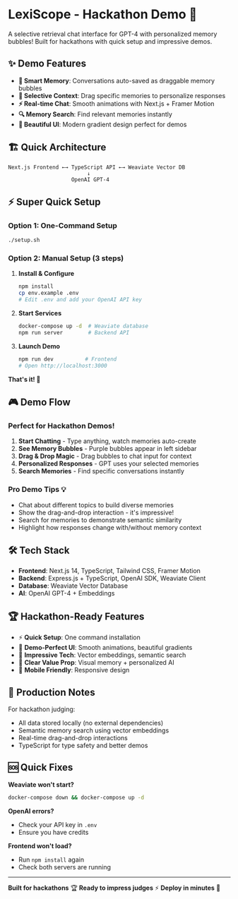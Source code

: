 # LexiScope - Hackathon Demo 🚀

A selective retrieval chat interface for GPT-4 with personalized memory bubbles! Built for hackathons with quick setup and impressive demos.

## ✨ Demo Features

- **🧠 Smart Memory**: Conversations auto-saved as draggable memory bubbles
- **🎯 Selective Context**: Drag specific memories to personalize responses  
- **⚡ Real-time Chat**: Smooth animations with Next.js + Framer Motion
- **🔍 Memory Search**: Find relevant memories instantly
- **🎨 Beautiful UI**: Modern gradient design perfect for demos

## 🏗️ Quick Architecture

```
Next.js Frontend ←→ TypeScript API ←→ Weaviate Vector DB
                         ↓
                    OpenAI GPT-4
```

## ⚡ Super Quick Setup

### Option 1: One-Command Setup
```bash
./setup.sh
```

### Option 2: Manual Setup (3 steps)

1. **Install & Configure**
   ```bash
   npm install
   cp env.example .env
   # Edit .env and add your OpenAI API key
   ```

2. **Start Services**
   ```bash
   docker-compose up -d  # Weaviate database
   npm run server        # Backend API
   ```

3. **Launch Demo**
   ```bash
   npm run dev          # Frontend
   # Open http://localhost:3000
   ```

**That's it! 🎉**

## 🎮 Demo Flow

### Perfect for Hackathon Demos!

1. **Start Chatting** - Type anything, watch memories auto-create
2. **See Memory Bubbles** - Purple bubbles appear in left sidebar  
3. **Drag & Drop Magic** - Drag bubbles to chat input for context
4. **Personalized Responses** - GPT uses your selected memories
5. **Search Memories** - Find specific conversations instantly

### Pro Demo Tips 💡
- Chat about different topics to build diverse memories
- Show the drag-and-drop interaction - it's impressive!
- Search for memories to demonstrate semantic similarity
- Highlight how responses change with/without memory context

## 🛠️ Tech Stack

- **Frontend**: Next.js 14, TypeScript, Tailwind CSS, Framer Motion
- **Backend**: Express.js + TypeScript, OpenAI SDK, Weaviate Client  
- **Database**: Weaviate Vector Database
- **AI**: OpenAI GPT-4 + Embeddings

## 🏆 Hackathon-Ready Features

- ⚡ **Quick Setup**: One command installation
- 🎨 **Demo-Perfect UI**: Smooth animations, beautiful gradients
- 🧠 **Impressive Tech**: Vector embeddings, semantic search
- 🎯 **Clear Value Prop**: Visual memory + personalized AI
- 📱 **Mobile Friendly**: Responsive design

## 🚀 Production Notes

For hackathon judging:
- All data stored locally (no external dependencies)
- Semantic memory search using vector embeddings
- Real-time drag-and-drop interactions
- TypeScript for type safety and better demos

## 🆘 Quick Fixes

**Weaviate won't start?**
```bash
docker-compose down && docker-compose up -d
```

**OpenAI errors?** 
- Check your API key in `.env`
- Ensure you have credits

**Frontend won't load?**
- Run `npm install` again
- Check both servers are running

---

**Built for hackathons** 🏆 **Ready to impress judges** ⚡ **Deploy in minutes** 🚀
